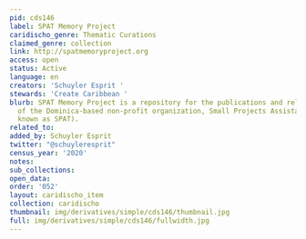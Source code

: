 ```yaml
---
pid: cds146
label: SPAT Memory Project
caridischo_genre: Thematic Curations
claimed_genre: collection
link: http://spatmemoryproject.org
access: open
status: Active
language: en
creators: 'Schuyler Esprit '
stewards: 'Create Caribbean '
blurb: SPAT Memory Project is a repository for the publications and related documents
  of the Dominica-based non-profit organization, Small Projects Assistance Team (locally
  known as SPAT).
related_to:
added_by: Schuyler Esprit
twitter: "@schuyleresprit"
census_year: '2020'
notes:
sub_collections:
open_data:
order: '052'
layout: caridischo_item
collection: caridischo
thumbnail: img/derivatives/simple/cds146/thumbnail.jpg
full: img/derivatives/simple/cds146/fullwidth.jpg
---
```

